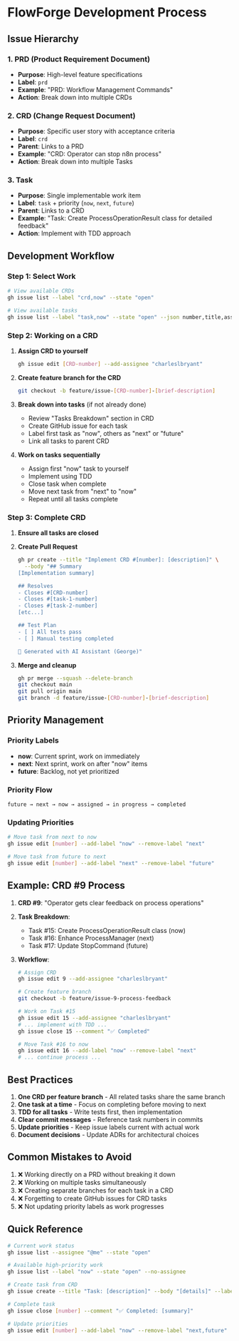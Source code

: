 # FlowForge Development Process

## Issue Hierarchy

### 1. PRD (Product Requirement Document)
- **Purpose**: High-level feature specifications
- **Label**: `prd`
- **Example**: "PRD: Workflow Management Commands"
- **Action**: Break down into multiple CRDs

### 2. CRD (Change Request Document)  
- **Purpose**: Specific user story with acceptance criteria
- **Label**: `crd`
- **Parent**: Links to a PRD
- **Example**: "CRD: Operator can stop n8n process"
- **Action**: Break down into multiple Tasks

### 3. Task
- **Purpose**: Single implementable work item
- **Label**: `task` + priority (`now`, `next`, `future`)
- **Parent**: Links to a CRD
- **Example**: "Task: Create ProcessOperationResult class for detailed feedback"
- **Action**: Implement with TDD approach

## Development Workflow

### Step 1: Select Work
```bash
# View available CRDs
gh issue list --label "crd,now" --state "open"

# View available tasks
gh issue list --label "task,now" --state "open" --json number,title,assignees
```

### Step 2: Working on a CRD
1. **Assign CRD to yourself**
   ```bash
   gh issue edit [CRD-number] --add-assignee "charleslbryant"
   ```

2. **Create feature branch for the CRD**
   ```bash
   git checkout -b feature/issue-[CRD-number]-[brief-description]
   ```

3. **Break down into tasks** (if not already done)
   - Review "Tasks Breakdown" section in CRD
   - Create GitHub issue for each task
   - Label first task as "now", others as "next" or "future"
   - Link all tasks to parent CRD

4. **Work on tasks sequentially**
   - Assign first "now" task to yourself
   - Implement using TDD
   - Close task when complete
   - Move next task from "next" to "now"
   - Repeat until all tasks complete

### Step 3: Complete CRD
1. **Ensure all tasks are closed**
2. **Create Pull Request**
   ```bash
   gh pr create --title "Implement CRD #[number]: [description]" \
     --body "## Summary
   [Implementation summary]
   
   ## Resolves
   - Closes #[CRD-number]
   - Closes #[task-1-number]
   - Closes #[task-2-number]
   [etc...]
   
   ## Test Plan
   - [ ] All tests pass
   - [ ] Manual testing completed
   
   🤖 Generated with AI Assistant (George)"
   ```

3. **Merge and cleanup**
   ```bash
   gh pr merge --squash --delete-branch
   git checkout main
   git pull origin main
   git branch -d feature/issue-[CRD-number]-[brief-description]
   ```

## Priority Management

### Priority Labels
- **now**: Current sprint, work on immediately
- **next**: Next sprint, work on after "now" items
- **future**: Backlog, not yet prioritized

### Priority Flow
```
future → next → now → assigned → in progress → completed
```

### Updating Priorities
```bash
# Move task from next to now
gh issue edit [number] --add-label "now" --remove-label "next"

# Move task from future to next
gh issue edit [number] --add-label "next" --remove-label "future"
```

## Example: CRD #9 Process

1. **CRD #9**: "Operator gets clear feedback on process operations"
   
2. **Task Breakdown**:
   - Task #15: Create ProcessOperationResult class (now)
   - Task #16: Enhance ProcessManager (next)
   - Task #17: Update StopCommand (future)

3. **Workflow**:
   ```bash
   # Assign CRD
   gh issue edit 9 --add-assignee "charleslbryant"
   
   # Create feature branch
   git checkout -b feature/issue-9-process-feedback
   
   # Work on Task #15
   gh issue edit 15 --add-assignee "charleslbryant"
   # ... implement with TDD ...
   gh issue close 15 --comment "✅ Completed"
   
   # Move Task #16 to now
   gh issue edit 16 --add-label "now" --remove-label "next"
   # ... continue process ...
   ```

## Best Practices

1. **One CRD per feature branch** - All related tasks share the same branch
2. **One task at a time** - Focus on completing before moving to next
3. **TDD for all tasks** - Write tests first, then implementation
4. **Clear commit messages** - Reference task numbers in commits
5. **Update priorities** - Keep issue labels current with actual work
6. **Document decisions** - Update ADRs for architectural choices

## Common Mistakes to Avoid

1. ❌ Working directly on a PRD without breaking it down
2. ❌ Working on multiple tasks simultaneously  
3. ❌ Creating separate branches for each task in a CRD
4. ❌ Forgetting to create GitHub issues for CRD tasks
5. ❌ Not updating priority labels as work progresses

## Quick Reference

```bash
# Current work status
gh issue list --assignee "@me" --state "open"

# Available high-priority work
gh issue list --label "now" --state "open" --no-assignee

# Create task from CRD
gh issue create --title "Task: [description]" --body "[details]" --label "task,now"

# Complete task
gh issue close [number] --comment "✅ Completed: [summary]"

# Update priorities
gh issue edit [number] --add-label "now" --remove-label "next,future"
```